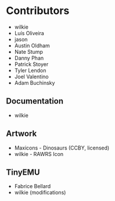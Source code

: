 # Contributors

* wilkie
* Luís Oliveira
* jason
* Austin Oldham
* Nate Stump
* Danny Phan
* Patrick Stoyer
* Tyler Lendon
* Joel Valentino
* Adam Buchinsky

## Documentation

* wilkie

## Artwork

* Maxicons - Dinosaurs (CCBY, licensed)
* wilkie - RAWRS Icon

## TinyEMU

* Fabrice Bellard
* wilkie (modifications)
